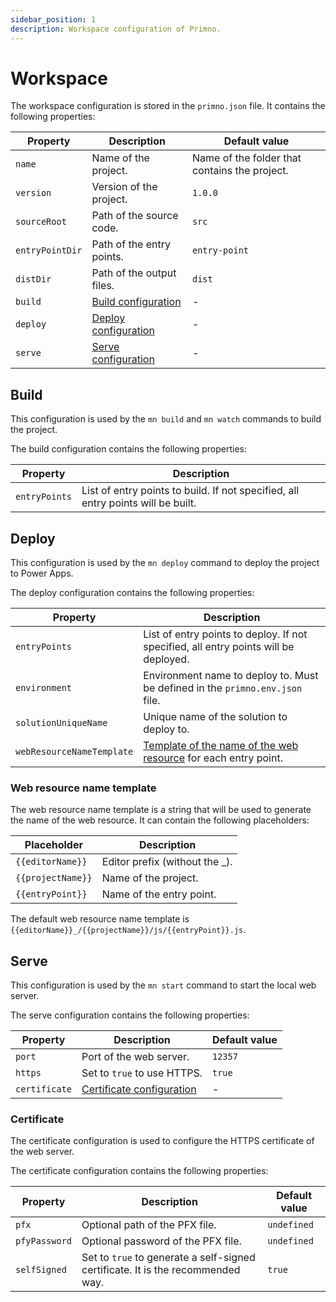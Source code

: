 ```yaml
---
sidebar_position: 1
description: Workspace configuration of Primno.
---
```

# Workspace

The workspace configuration is stored in the `primno.json` file. It contains the following properties:

Property | Description | Default value
--- | --- | ---
`name` | Name of the project. | Name of the folder that contains the project.
`version` | Version of the project. | `1.0.0`
`sourceRoot` | Path of the source code. | `src`
`entryPointDir` | Path of the entry points. | `entry-point`
`distDir` | Path of the output files. | `dist`
`build` | [Build configuration](#build) | -
`deploy` | [Deploy configuration](#deploy) | -
`serve` | [Serve configuration](#serve) | -

## Build

This configuration is used by the `mn build` and `mn watch` commands to build the project.

The build configuration contains the following properties:

Property | Description
--- | ---
`entryPoints` | List of entry points to build. If not specified, all entry points will be built.

## Deploy

This configuration is used by the `mn deploy` command to deploy the project to Power Apps.

The deploy configuration contains the following properties:

Property | Description
--- | ---
`entryPoints` | List of entry points to deploy. If not specified, all entry points will be deployed.
`environment` | Environment name to deploy to. Must be defined in the `primno.env.json` file.
`solutionUniqueName` | Unique name of the solution to deploy to.
`webResourceNameTemplate` | [Template of the name of the web resource](#web-resource-name-template) for each entry point.

### Web resource name template

The web resource name template is a string that will be used to generate the name of the web resource. It can contain the following placeholders:

Placeholder | Description
--- | ---
`{{editorName}}` | Editor prefix (without the _).
`{{projectName}}` | Name of the project.
`{{entryPoint}}` | Name of the entry point.

The default web resource name template is `{{editorName}}_/{{projectName}}/js/{{entryPoint}}.js`.

## Serve

This configuration is used by the `mn start` command to start the local web server.

The serve configuration contains the following properties:

Property | Description | Default value
--- | --- | ---
`port` | Port of the web server. | `12357`
`https` | Set to `true` to use HTTPS. | `true`
`certificate` | [Certificate configuration](#certificate) | -

### Certificate

The certificate configuration is used to configure the HTTPS certificate of the web server.

The certificate configuration contains the following properties:

Property | Description | Default value
--- | --- | ---
`pfx` | Optional path of the PFX file. | `undefined`
`pfyPassword` | Optional password of the PFX file. | `undefined`
`selfSigned` | Set to `true` to generate a self-signed certificate. It is the recommended way. | `true`
